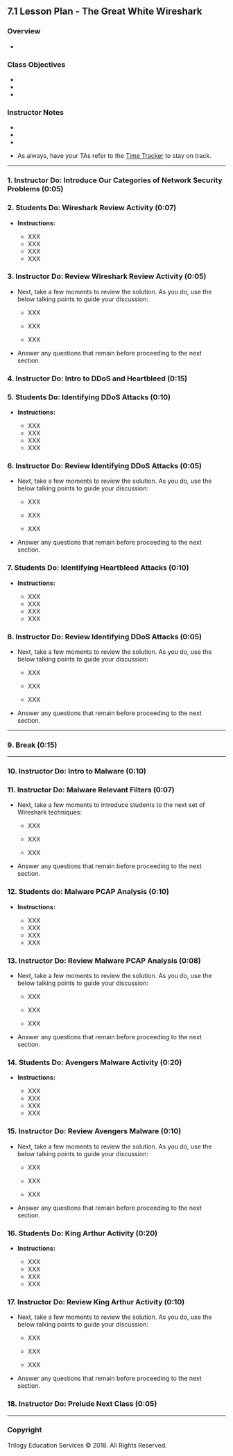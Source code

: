 ## 7.1 Lesson Plan - The Great White Wireshark 

### Overview

* 

### Class Objectives

* 

*

*

### Instructor Notes

* 

*

*

* As always, have your TAs refer to the [Time Tracker](../Unit7_NetworkSecurity.xlsx) to stay on track.

-------

### 1. Instructor Do: Introduce Our Categories of Network Security Problems  (0:05)

### 2. Students Do: Wireshark Review Activity  (0:07)

  * **Instructions:**
   
    * XXX
    * XXX
    * XXX
    * XXX

### 3. Instructor Do: Review Wireshark Review Activity (0:05)

* Next, take a few moments to review the solution. As you do, use the below talking points to guide your discussion:

  * XXX

  * XXX

  * XXX

* Answer any questions that remain before proceeding to the next section.

### 4. Instructor Do: Intro to DDoS and Heartbleed (0:15)
### 5. Students Do: Identifying DDoS Attacks (0:10)

  * **Instructions:**

    * XXX
    * XXX
    * XXX
    * XXX

### 6. Instructor Do: Review Identifying DDoS Attacks  (0:05)

* Next, take a few moments to review the solution. As you do, use the below talking points to guide your discussion:

  * XXX

  * XXX

  * XXX

* Answer any questions that remain before proceeding to the next section.

### 7. Students Do: Identifying Heartbleed Attacks (0:10)

  * **Instructions:**

    * XXX
    * XXX
    * XXX
    * XXX

### 8. Instructor Do: Review Identifying DDoS Attacks  (0:05)

* Next, take a few moments to review the solution. As you do, use the below talking points to guide your discussion:

  * XXX

  * XXX

  * XXX

* Answer any questions that remain before proceeding to the next section.

-------
### 9. Break (0:15)
-------
### 10.  Instructor Do: Intro to Malware  (0:10)
### 11.  Instructor Do: Malware Relevant Filters  (0:07)

* Next, take a few moments to introduce students to the next set of Wireshark techniques:

  * XXX

  * XXX

  * XXX

* Answer any questions that remain before proceeding to the next section.

### 12.  Students do: Malware PCAP Analysis  (0:10)

  * **Instructions:**

    * XXX
    * XXX
    * XXX
    * XXX

### 13.  Instructor Do: Review Malware PCAP Analysis (0:08)

* Next, take a few moments to review the solution. As you do, use the below talking points to guide your discussion:

  * XXX

  * XXX

  * XXX

* Answer any questions that remain before proceeding to the next section.

### 14.  Students Do: Avengers Malware Activity  (0:20)

  * **Instructions:**

    * XXX
    * XXX
    * XXX
    * XXX

### 15.  Instructor Do: Review Avengers Malware  (0:10)

* Next, take a few moments to review the solution. As you do, use the below talking points to guide your discussion:

  * XXX

  * XXX

  * XXX

* Answer any questions that remain before proceeding to the next section.

### 16.  Students Do: King Arthur Activity (0:20)

  * **Instructions:**

    * XXX
    * XXX
    * XXX
    * XXX

### 17.  Instructor Do: Review King Arthur Activity  (0:10)

* Next, take a few moments to review the solution. As you do, use the below talking points to guide your discussion:

  * XXX

  * XXX

  * XXX

* Answer any questions that remain before proceeding to the next section.

### 18.  Instructor Do: Prelude Next Class (0:05)

-------

### Copyright

Trilogy Education Services © 2018. All Rights Reserved.